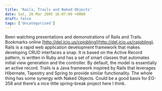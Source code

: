 ```yaml
---
title: 'Rails, Trails and Naked Objects'
date: Sat, 26 Mar 2005 16:07:00 +0000
draft: false
tags: ['Uncategorised']
---
```


Been watching presentations and demonstrations of Rails and Trails. Bookmarks online [http://del.icio.us/cpjobling](http://del.icio.us/cpjobling). Rails is a rapid web application development framework that makes developing CRUD interfaces a snap. It is based on the Active Record pattern, is written in Ruby and has a set of smart classes that automates initial view generation and the controller. By default, the model is essentially an active record. Trails is a Java framework inspired by Rails that leverages Hibernate, Tapestry and Spring to provide similar functionality. The whole thing has some synergy with Naked Objects. Could be a good basis for EG-358 and there’s a nice little spring-break project here I think.